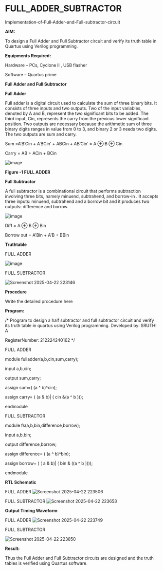 # FULL_ADDER_SUBTRACTOR

Implementation-of-Full-Adder-and-Full-subtractor-circuit

**AIM:**

To design a Full Adder and Full Subtractor circuit and verify its truth table in Quartus using Verilog programming.

**Equipments Required:**

Hardware – PCs, Cyclone II , USB flasher

Software – Quartus prime

**Full Adder and Full Subtractor**

**Full Adder**

Full adder is a digital circuit used to calculate the sum of three binary bits. It consists of three inputs and two outputs. Two of the input variables, denoted by A and B, represent the two significant bits to be added. The third input, Cin, represents the carry from the previous lower significant position. Two outputs are necessary because the arithmetic sum of three binary digits ranges in value from 0 to 3, and binary 2 or 3 needs two digits. The two outputs are sum and carry.

Sum =A’B’Cin + A’BCin’ + ABCin + AB’Cin’ = A ⊕ B ⊕ Cin 

Carry = AB + ACin + BCin

![image](https://github.com/naavaneetha/FULL_ADDER_SUBTRACTOR/assets/154305477/0f30ba51-5ffb-4198-845f-18e054f675e7)

**Figure -1 FULL ADDER**

**Full Subtractor**

A full subtractor is a combinational circuit that performs subtraction involving three bits, namely minuend, subtrahend, and borrow-in . It accepts three inputs: minuend, subtrahend and a borrow bit and it produces two outputs: difference and borrow.

![image](https://github.com/naavaneetha/FULL_ADDER_SUBTRACTOR/assets/154305477/02b24f51-ab51-4304-9ad6-7b81ffc1ead5)

Diff = A ⊕ B ⊕ Bin 

Borrow out = A'Bin + A'B + BBin

**Truthtable**

FULL ADDER

![image](https://github.com/user-attachments/assets/5ffb9aa3-0df1-4b15-b943-bd11e5f62a51)

FULL SUBTRACTOR

![Screenshot 2025-04-22 223146](https://github.com/user-attachments/assets/deb5ba51-ae44-426f-9f02-1864520174ab)

**Procedure**

Write the detailed procedure here

**Program:**

/* Program to design a half subtractor and full subtractor circuit and verify its truth table in quartus using Verilog programming.
Developed by: SRUTHI A

RegisterNumber: 212224240162
*/

FULL ADDER

module fulladder(a,b,cin,sum,carry);

input a,b,cin;

output sum,carry;

assign sum=( (a ^ b)^cin);

assign carry= ( (a & b)| ( cin &(a ^ b )));

endmodule

FULL SUBTRACTOR

module fs(a,b,bin,difference,borrow);

input a,b,bin;

output difference,borrow;

assign difference= ( (a ^ b)^bin);

assign borrow= ( ( a & b)| ( bin & ((a ^ b ))));

endmodule

**RTL Schematic**

FULL ADDER
![Screenshot 2025-04-22 223506](https://github.com/user-attachments/assets/a1a485de-1a7a-487a-8a45-b395e4d4eb5d)

FULL SUBTRACTOR
![Screenshot 2025-04-22 223653](https://github.com/user-attachments/assets/2158b732-53e8-42ad-bb4f-384a1e5a6354)

**Output Timing Waveform**

FULL ADDER
![Screenshot 2025-04-22 223749](https://github.com/user-attachments/assets/735ba1f2-1bc5-438d-89a7-09e8de74d453)

FULL SUBTRACTOR

![Screenshot 2025-04-22 223850](https://github.com/user-attachments/assets/f7d483b0-db15-4c15-85fa-ec53850ec902)

**Result:**

Thus the Full Adder and Full Subtractor circuits are designed and the truth tables is verified using Quartus software.



